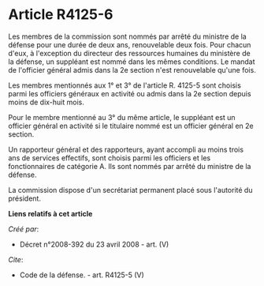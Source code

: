 # Article R4125-6

Les membres de la commission sont nommés par arrêté du ministre de la défense pour une durée de deux ans, renouvelable deux
fois. Pour chacun d'eux, à l'exception du directeur des ressources humaines du ministère de la défense, un suppléant est
nommé dans les mêmes conditions. Le mandat de l'officier général admis dans la 2e section n'est renouvelable qu'une fois. 

Les membres mentionnés aux 1° et 3° de l'article R. 4125-5 sont choisis parmi les officiers généraux en activité ou admis
dans la 2e section depuis moins de dix-huit mois. 

Pour le membre mentionné au 3° du même article, le suppléant est un officier général en activité si le titulaire nommé est un
officier général en 2e section. 

Un rapporteur général et des rapporteurs, ayant accompli au moins trois ans de services effectifs, sont choisis parmi les
officiers et les fonctionnaires de catégorie A. Ils sont nommés par arrêté du ministre de la défense. 

La commission dispose d'un secrétariat permanent placé sous l'autorité du président.

**Liens relatifs à cet article**

_Créé par_:

  - Décret n°2008-392 du 23 avril 2008 - art. (V)

_Cite_:

  - Code de la défense. - art. R4125-5 (V)
